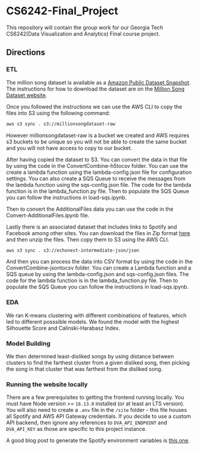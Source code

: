 # CS6242-Final_Project

This repository will contain the group work for our Georgia Tech CS6242(Data Visualization and Analytics) Final course project.

## Directions

### ETL

The million song dataset is available as a [Amazon Public Dataset Snapshot](https://aws.amazon.com/datasets/million-song-dataset/). The instructions for how to download the dataset are on the [Million Song Dataset website](http://millionsongdataset.com/pages/getting-dataset/).

Once you followed the instructions we can use the AWS CLI to copy the files into S3 using the following command:

```bash
aws s3 sync . s3://millionsongdataset-raw
```

However millionsongdataset-raw is a bucket we created and AWS requires s3 buckets to be unique so you will not be able to create the same bucket and you will not have access to copy to our bucket.

After having copied the dataset to S3. You can convert the data in that file by using the code in the ConvertCombine-h5tocsv folder. You can use the create a lambda function using the lambda-config.json file for configuration settings. You can also create a SQS Queue to receive the messages from the lambda function using the sqs-config.json file. The code for the lambda function is in the lambda_function.py file. Then to populate the SQS Queue you can follow the instructions in load-sqs.ipynb.

Then to convert the AdditionalFiles data you can use the code in the Convert-AdditionalFiles.ipynb file.

Lastly there is an associated dataset that includes links to Spotify and Facebook among other sites. You can download the files in Zip format [here](https://labs.acousticbrainz.org/million-song-dataset-echonest-archive/) and then unzip the files. Then copy them to S3 using the AWS CLI.

```bash
aws s3 sync . s3://echonest-intermediate-json/json
```

And then you can process the data into CSV format by using the code in the ConvertCombine-jsontocsv folder. You can create a Lambda function and a SQS queue by using the lambda-config.json and sqs-config.json files. The code for the lambda function is in the lambda_function.py file. Then to populate the SQS Queue you can follow the instructions in load-sqs.ipynb.

### EDA

We ran K-means clustering with different combinations of features, which led to different posssible models. We found the model with the highest Silhouette Score and Calinski-Harabasz Index.

### Model Building

We then determined least-disliked songs by using distance between clusters to find the farthest cluster from a given disliked song, then picking the song in that cluster that was farthest from the disliked song.

### Running the website locally

There are a few prerequisites to getting the frontend running locally. You must have Node version >= `16.13.0` installed (or at least an LTS version). You will also need to create a `.env` file in the `/site` folder - this file houses all Spotify and AWS API Gateway credentials. If you decide to use a custom API backend, then ignore any references to `DVA_API_ENDPOINT` and `DVA_API_KEY` as those are specific to this project instance.

A good blog post to generate the Spotify environment variables is [this one](https://leerob.io/blog/spotify-api-nextjs).
